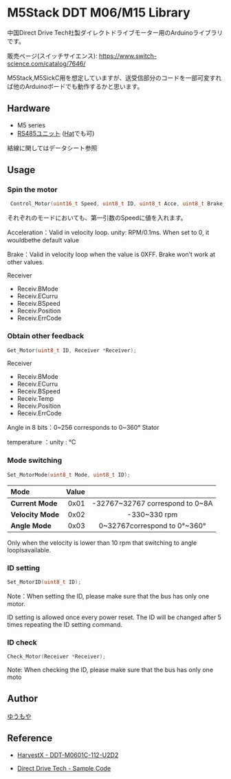 # M5Stack DDT M06/M15 Library

中国Direct Drive Tech社製ダイレクトドライブモーター用のArduinoライブラリです。

販売ページ(スイッチサイエンス):  <https://www.switch-science.com/catalog/7646/>

M5Stack,M5SickC用を想定していますが、送受信部分のコードを一部可変すれば他のArduinoボードでも動作するかと思います。

## Hardware

- M5 series
- [RS485ユニット](https://www.switch-science.com/catalog/6554/) ([Hat](https://www.switch-science.com/catalog/6472/)でも可)

結線に関してはデータシート参照

## Usage

### Spin the motor

```c
 Control_Motor(uint16_t Speed, uint8_t ID, uint8_t Acce, uint8_t Brake_P, Receiver *Receiver);
 ```

それぞれのモードにおいても、第一引数のSpeedに値を入れます。

Acceleration：Valid in velocity loop. unity: RPM/0.1ms. When set to 0, it wouldbethe default value

Brake：Valid in velocity loop when the value is 0XFF. Brake won’t work at other
values.

Receiver

- Receiv.BMode
- Receiv.ECurru
- Receiv.BSpeed
- Receiv.Position
- Receiv.ErrCode

### Obtain other feedback

```c
Get_Motor(uint8_t ID, Receiver *Receiver);
```

Receiver

- Receiv.BMode
- Receiv.ECurru
- Receiv.BSpeed
- Receiv.Temp
- Receiv.Position
- Receiv.ErrCode

Angle in 8 bits：0~256 corresponds to 0~360° Stator

temperature ：unity : ℃

### Mode switching

```c
Set_MotorMode(uint8_t Mode, uint8_t ID);
```

| Mode | Value |  |
|:-------------------|----------:|:------------------------------:|
| **Current Mode**   | 0x01      | -32767~32767 correspond to 0~8A|
| **Velocity Mode**  | 0x02      | -330~330 rpm                   |
| **Angle Mode**     | 0x03      | 0~32767correspond to 0°~360°   |

Only when the velocity is lower than 10 rpm that switching to angle loopisavailable.

### ID setting

```c
Set_MotorID(uint8_t ID);
```

Note：When setting the ID, please make sure that the bus has only one motor.

ID setting is allowed once every power reset. The ID will be changed after 5 times repeating the ID setting command.

### ID check

```c
Check_Motor(Receiver *Receiver);
```

Note: When checking the ID, please make sure that the bus has only one moto

## Author

[ゆうもや](https://twitter.com/takex5g)

## Reference

- [HarvestX - DDT-M0601C-112-U2D2](https://github.com/HarvestX/DDT-M0601C-112-U2D2)

- [Direct Drive Tech - Sample Code](https://github.com/Direcrt-Drive-Technology/M15-M06motor_Samplecode/tree/main/M0602C_Samplecode)
